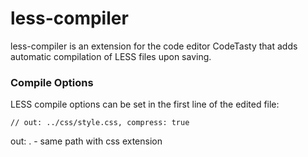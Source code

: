 # less-compiler

less-compiler is an extension for the code editor CodeTasty that adds automatic compilation of LESS files upon saving.


### Compile Options

LESS compile options can be set in the first line of the edited file:

    // out: ../css/style.css, compress: true

out: . - same path with css extension